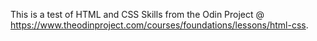 This is a test of HTML and CSS Skills from the Odin Project @ https://www.theodinproject.com/courses/foundations/lessons/html-css.
